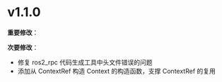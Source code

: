# v1.1.0

**重要修改**：

**次要修改**：

- 修复 ros2_rpc 代码生成工具中头文件错误的问题
- 添加从 ContextRef 构造 Context 的构造函数，支撑 ContextRef 的复用
